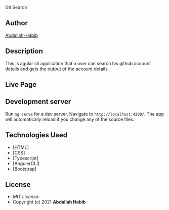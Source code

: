 Git Search
## Author

[Abdallah-Habib](https://github.com/Habib001-coder)

## Description

This is agular cli application that a user can search his github account details and gets the output of the account details


## Live Page 

## Development server

Run `ng serve` for a dev server. Navigate to `http://localhost:4200/`. The app will automatically reload if you change any of the source files.

## Technologies Used

* [HTML]
* [CSS]
* [Typescript]
* [AngulerCLI]
* [Bootstrap]

## License
* *MIT License:*
* Copyright (c) 2021 **Abdallah Habib**
